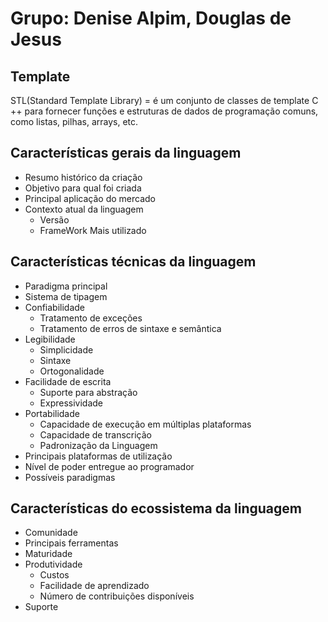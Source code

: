 # Grupo: Denise Alpim, Douglas de Jesus

## Template

STL(Standard Template Library) = é um conjunto de classes de template C ++ para fornecer funções e estruturas de dados de programação comuns, como listas, pilhas, arrays, etc.

## Características gerais da linguagem

+ Resumo histórico da criação
+ Objetivo para qual foi criada
+ Principal aplicação do mercado
+ Contexto atual da linguagem
  + Versão
  + FrameWork Mais utilizado

## Características técnicas da linguagem

+ Paradigma principal
+ Sistema de tipagem
+ Confiabilidade
  + Tratamento de exceções
  + Tratamento de erros de sintaxe e semântica
+ Legibilidade
  + Simplicidade
  + Sintaxe
  + Ortogonalidade
+ Facilidade de escrita
  + Suporte para abstração
  + Expressividade
+ Portabilidade
  + Capacidade de execução em múltiplas plataformas
  + Capacidade de transcrição
  + Padronização da Linguagem
+ Principais plataformas de utilização
+ Nível de poder entregue ao programador
+ Possíveis paradigmas

## Características do ecossistema da linguagem

+ Comunidade
+ Principais ferramentas
+ Maturidade
+ Produtividade
  + Custos
  + Facilidade de aprendizado
  + Número de contribuições disponíveis
+ Suporte

